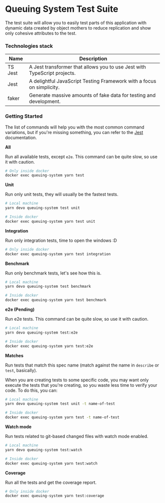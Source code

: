# Queuing System Test Suite

The test suite will allow you to easily test parts of this application with dynamic
data created by object mothers to reduce replication and show only cohesive attributes to the test.

### Technologies stack

| Name       | Description                                                                |
| ---------- | -------------------------------------------------------------------------- |
| TS Jest    | A Jest transformer that allows you to use Jest with TypeScript projects.   |
| Jest       | A delightful JavaScript Testing Framework with a focus on simplicity.      |
| faker      | Generate massive amounts of fake data for testing and development.         |

### Getting Started

The list of commands will help you with the most common command variations,
but if you're missing something, you can refer to the [Jest](https://jestjs.io/docs/cli) documentation.

**All**

Run all available tests, except `e2e`. This command can be quite slow, so use it with caution.

```sh
# Only inside docker
docker exec queuing-system yarn test
```

**Unit**

Run only unit tests, they will usually be the fastest tests.

```sh
# Local machine
yarn devo queuing-system test unit

# Inside docker
docker exec queuing-system yarn test unit
```

**Integration**

Run only integration tests, time to open the windows :D

```sh
# Only inside docker
docker exec queuing-system yarn test integration
```

**Benchmark**

Run only benchmark tests, let's see how this is.

```sh
# Local machine
yarn devo queuing-system test benchmark

# Inside docker
docker exec queuing-system yarn test benchmark
```

**e2e (Pending)**

Run e2e tests. This command can be quite slow, so use it with caution.

```sh
# Local machine
yarn devo queuing-system test:e2e

# Inside docker
docker exec queuing-system yarn test:e2e
```

**Matches**

Run tests that match this spec name (match against the name in `describe` or `test`, basically).

When you are creating tests to some specific code, you may want only execute the tests that you're creating,
so you waste less time to verify your code. To do this, you can:

```sh
# Local machine
yarn devo queuing-system test unit -t name-of-test

# Inside docker
docker exec queuing-system yarn test -t name-of-test
```

**Watch mode**

Run tests related to git-based changed files with watch mode enabled.

```sh
# Local machine
yarn devo queuing-system test:watch

# Inside docker
docker exec queuing-system yarn test:watch
```

**Coverage**

Run all the tests and get the coverage report.

```sh
# Only inside docker
docker exec queuing-system yarn test:coverage
```
